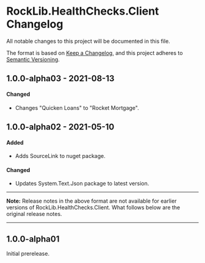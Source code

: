 # RockLib.HealthChecks.Client Changelog

All notable changes to this project will be documented in this file.

The format is based on [Keep a Changelog](https://keepachangelog.com/en/1.0.0/),
and this project adheres to [Semantic Versioning](https://semver.org/spec/v2.0.0.html).

## 1.0.0-alpha03 - 2021-08-13

#### Changed

- Changes "Quicken Loans" to "Rocket Mortgage".

## 1.0.0-alpha02 - 2021-05-10

#### Added

- Adds SourceLink to nuget package.

#### Changed

- Updates System.Text.Json package to latest version.

----

**Note:** Release notes in the above format are not available for earlier versions of
RockLib.HealthChecks.Client. What follows below are the original release notes.

----

## 1.0.0-alpha01

Initial prerelease.
